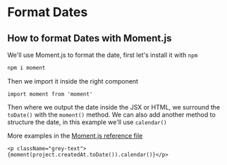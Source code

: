 # Format Dates

## How to format Dates with Moment.js

We'll use Moment.js to format the date, first let's install it with `npm`

```js
npm i moment
```

Then we import it inside the right component

`import moment from 'moment'`

Then where we output the date inside the JSX or HTML, we surround the `toDate()` with the `moment()` method.
We can also add another method to structure the date, in this example we'll use `calendar()`

More examples in the [Moment.js reference file](https://momentjs.com/)

`<p className="grey-text">{moment(project.createdAt.toDate()).calendar()}</p>`
